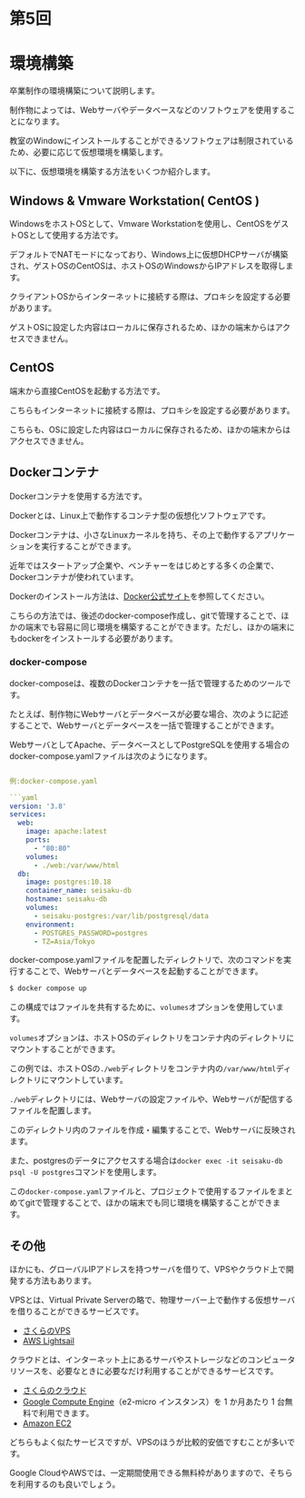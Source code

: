 # 第5回

# 環境構築

卒業制作の環境構築について説明します。

制作物によっては、Webサーバやデータベースなどのソフトウェアを使用することになります。

教室のWindowにインストールすることができるソフトウェアは制限されているため、必要に応じて仮想環境を構築します。

以下に、仮想環境を構築する方法をいくつか紹介します。

## Windows & Vmware Workstation( CentOS )

WindowsをホストOSとして、Vmware Workstationを使用し、CentOSをゲストOSとして使用する方法です。

デフォルトでNATモードになっており、Windows上に仮想DHCPサーバが構築され、ゲストOSのCentOSは、ホストOSのWindowsからIPアドレスを取得します。

クライアントOSからインターネットに接続する際は、プロキシを設定する必要があります。

ゲストOSに設定した内容はローカルに保存されるため、ほかの端末からはアクセスできません。

## CentOS

端末から直接CentOSを起動する方法です。

こちらもインターネットに接続する際は、プロキシを設定する必要があります。

こちらも、OSに設定した内容はローカルに保存されるため、ほかの端末からはアクセスできません。

## Dockerコンテナ

Dockerコンテナを使用する方法です。

Dockerとは、Linux上で動作するコンテナ型の仮想化ソフトウェアです。

Dockerコンテナは、小さなLinuxカーネルを持ち、その上で動作するアプリケーションを実行することができます。

近年ではスタートアップ企業や、ベンチャーをはじめとする多くの企業で、Dockerコンテナが使われています。

Dockerのインストール方法は、[Docker公式サイト](https://docs.docker.com/engine/install/centos/)を参照してください。

こちらの方法では、後述のdocker-compose作成し、gitで管理することで、ほかの端末でも容易に同じ環境を構築することができます。ただし、ほかの端末にもdockerをインストールする必要があります。
### docker-compose

docker-composeは、複数のDockerコンテナを一括で管理するためのツールです。

たとえば、制作物にWebサーバとデータベースが必要な場合、次のように記述することで、Webサーバとデータベースを一括で管理することができます。

WebサーバとしてApache、データベースとしてPostgreSQLを使用する場合のdocker-compose.yamlファイルは次のようになります。

```yaml

例:docker-compose.yaml

```yaml
version: '3.8'
services:
  web:
    image: apache:latest
    ports:
      - "80:80"
    volumes: 
      - ./web:/var/www/html
  db:
    image: postgres:10.18
    container_name: seisaku-db
    hostname: seisaku-db
    volumes:
      - seisaku-postgres:/var/lib/postgresql/data
    environment:
      - POSTGRES_PASSWORD=postgres
      - TZ=Asia/Tokyo
```

docker-compose.yamlファイルを配置したディレクトリで、次のコマンドを実行することで、Webサーバとデータベースを起動することができます。

```bash
$ docker compose up
```

この構成ではファイルを共有するために、`volumes`オプションを使用しています。

`volumes`オプションは、ホストOSのディレクトリをコンテナ内のディレクトリにマウントすることができます。

この例では、ホストOSの`./web`ディレクトリをコンテナ内の`/var/www/html`ディレクトリにマウントしています。

`./web`ディレクトリには、Webサーバの設定ファイルや、Webサーバが配信するファイルを配置します。

このディレクトリ内のファイルを作成・編集することで、Webサーバに反映されます。

また、postgresのデータにアクセスする場合は`docker exec -it seisaku-db psql -U postgres`コマンドを使用します。

この`docker-compose.yaml`ファイルと、プロジェクトで使用するファイルをまとめてgitで管理することで、ほかの端末でも同じ環境を構築することができます。

## その他

ほかにも、グローバルIPアドレスを持つサーバを借りて、VPSやクラウド上で開発する方法もあります。

VPSとは、Virtual Private Serverの略で、物理サーバー上で動作する仮想サーバを借りることができるサービスです。

- [さくらのVPS](https://vps.sakura.ad.jp/)
- [AWS Lightsail](https://aws.amazon.com/jp/lightsail-vps/)

クラウドとは、インターネット上にあるサーバやストレージなどのコンピュータリソースを、必要なときに必要なだけ利用することができるサービスです。

- [さくらのクラウド](https://cloud.sakura.ad.jp/specification/server-disk/#server-disk-content01)
- [Google Compute Engine](https://cloud.google.com/compute?hl=ja)（e2-micro インスタンス）を 1 か月あたり 1 台無料で利用できます。
- [Amazon EC2](https://aws.amazon.com/jp/ec2/)

どちらもよく似たサービスですが、VPSのほうが比較的安価ですむことが多いです。

Google CloudやAWSでは、一定期間使用できる無料枠がありますので、そちらを利用するのも良いでしょう。

